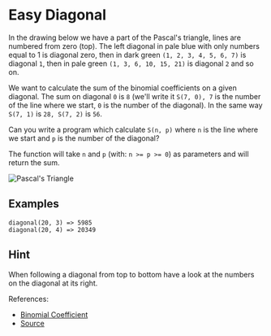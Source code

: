 # Easy Diagonal

In the drawing below we have a part of the Pascal's triangle, lines are numbered from zero (top). The left diagonal in pale blue with only numbers equal to 1 is diagonal zero, then in dark green `(1, 2, 3, 4, 5, 6, 7)` is diagonal `1`, then in pale green `(1, 3, 6, 10, 15, 21)` is diagonal `2` and so on.

We want to calculate the sum of the binomial coefficients on a given diagonal. The sum on diagonal `0` is `8` (we'll write it `S(7, 0), 7` is the number of the line where we start, `0` is the number of the diagonal). In the same way `S(7, 1)` is `28, S(7, 2)` is `56`.

Can you write a program which calculate `S(n, p)` where `n` is the line where we start and `p` is the number of the diagonal?

The function will take `n` and `p` (with: `n >= p >= 0`) as parameters and will return the sum.

![Pascal's Triangle](https://upload.wikimedia.org/wikipedia/commons/0/0d/PascalTriangleAnimated2.gif)

## Examples

```text
diagonal(20, 3) => 5985
diagonal(20, 4) => 20349
```

## Hint

When following a diagonal from top to bottom have a look at the numbers on the diagonal at its right.

References: 

*  [Binomial Coefficient](http://mathworld.wolfram.com/BinomialCoefficient.html)
*  [Source](https://www.codewars.com/kata/559b8e46fa060b2c6a0000bf/train/python)
